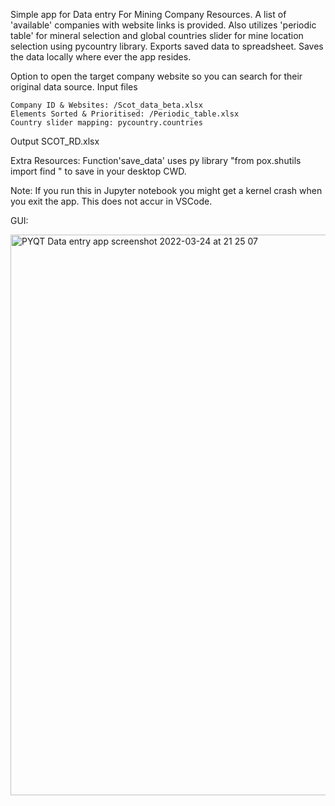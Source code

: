 Simple app for Data entry For Mining Company Resources. 
A list of 'available' companies with website links is provided.
Also utilizes 'periodic table' for mineral selection and global countries slider for mine location selection using pycountry library.
Exports saved data to spreadsheet. Saves the data locally where ever the app resides. 

Option to open the target company website so you can search for their original data source. 
Input files

    Company ID & Websites: /Scot_data_beta.xlsx
    Elements Sorted & Prioritised: /Periodic_table.xlsx
    Country slider mapping: pycountry.countries
    
Output
    SCOT_RD.xlsx
    
Extra Resources: Function'save_data' uses py library "from pox.shutils import find " to save in your desktop CWD.


Note: If you run this in Jupyter notebook you might get a kernel crash when you exit the app. 
      This does not accur in VSCode.

GUI: 

<img width="897" alt="PYQT Data entry app screenshot 2022-03-24 at 21 25 07" src="https://github.com/user-attachments/assets/a5eecd61-58d8-469d-b070-74c7adea21ec">

